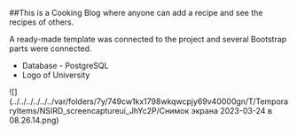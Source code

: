 ##This is a Cooking Blog where anyone can add a recipe and see the recipes of others.

A ready-made template was connected to the project and several Bootstrap parts were connected.

* Database - PostgreSQL
* Logo of University 


![](../../../../../../var/folders/7y/749cw1kx1798wkqwcpjy69v40000gn/T/TemporaryItems/NSIRD_screencaptureui_JhYc2P/Снимок экрана 2023-03-24 в 08.26.14.png)
